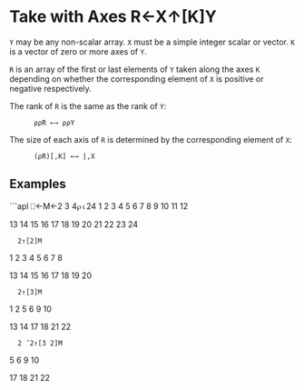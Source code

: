<div style="display: none;">
  ↑
</div>






<h1 class="heading"><span class="name">Take with Axes</span> <span class="command">R←X↑[K]Y</span></h1>



`Y` may be any non-scalar array.  `X` must be a simple integer scalar or vector.  `K` is a vector of zero or more axes of `Y`.


`R` is an array of the first or last elements of `Y` taken along the axes `K` depending on whether the corresponding element of `X` is positive or negative respectively.


The rank of `R` is the same as the rank of `Y`:
```apl
      ⍴⍴R ←→ ⍴⍴Y
```


The size of each axis of `R` is determined by the corresponding element of `X`:
```apl
      (⍴R)[,K] ←→ |,X
```


<h2 class="example">Examples</h2>
```apl
      ⎕←M←2 3 4⍴⍳24
 1  2  3  4
 5  6  7  8
 9 10 11 12
 
13 14 15 16
17 18 19 20
21 22 23 24
 
      2↑[2]M
 1  2  3  4
 5  6  7  8
 
13 14 15 16
17 18 19 20
 
      2↑[3]M
 1  2
 5  6
 9 10
 
13 14
17 18
21 22
 
 
      2 ¯2↑[3 2]M
 5  6
 9 10
 
17 18
21 22
```


